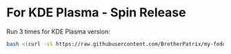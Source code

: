 # For KDE Plasma - Spin Release

Run 3 times for KDE Plasma version:

```bash
bash <(curl -sS https://raw.githubusercontent.com/BrotherPatrix/my-fedora-cooking/main/fedora-38-kde-cooking/setup.sh)
```